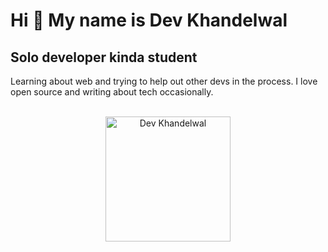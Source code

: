 # Hi 👋 My name is Dev Khandelwal

## Solo developer kinda student

Learning about web and trying to help out other devs in the process. I love open source and writing about tech occasionally.

<br />

<div align="center">
   <img src="https://count.getloli.com/get/@khandelwaldev" alt="Dev Khandelwal" width="200" />
</div>
